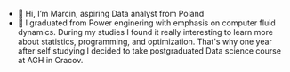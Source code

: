 - 👋 Hi, I’m Marcin, aspiring Data analyst from Poland
- 👀 I graduated from Power enginering with emphasis on computer fluid dynamics.
  During my studies I found it really interesting to learn more about statistics, programming, and optimization.
  That's why one year after self studying I decided to take postgraduated Data science course at AGH in Cracov.
  
<!---
Martinolamp/Martinolamp is a ✨ special ✨ repository because its `README.md` (this file) appears on your GitHub profile.
You can click the Preview link to take a look at your changes.
--->
